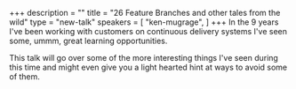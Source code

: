 +++
description = ""
title = "26 Feature Branches and other tales from the wild"
type = "new-talk"
speakers = [
        "ken-mugrage",
]
+++
In the 9 years I've been working with customers on continuous delivery systems I've seen some, ummm, great learning opportunities. 

This talk will go over some of the more interesting things I've seen during this time and might even give you a light hearted hint at ways to avoid some of them.